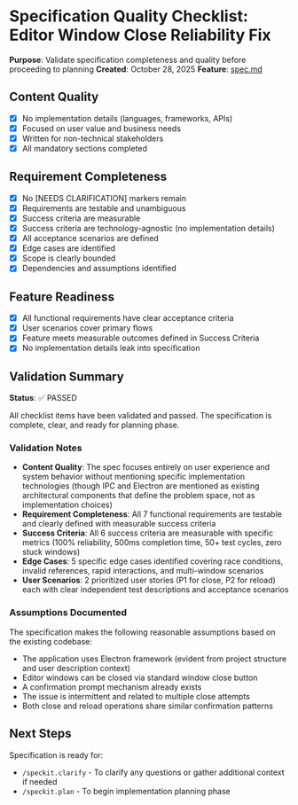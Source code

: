 # Specification Quality Checklist: Editor Window Close Reliability Fix

**Purpose**: Validate specification completeness and quality before proceeding to planning
**Created**: October 28, 2025
**Feature**: [spec.md](../spec.md)

## Content Quality

- [x] No implementation details (languages, frameworks, APIs)
- [x] Focused on user value and business needs
- [x] Written for non-technical stakeholders
- [x] All mandatory sections completed

## Requirement Completeness

- [x] No [NEEDS CLARIFICATION] markers remain
- [x] Requirements are testable and unambiguous
- [x] Success criteria are measurable
- [x] Success criteria are technology-agnostic (no implementation details)
- [x] All acceptance scenarios are defined
- [x] Edge cases are identified
- [x] Scope is clearly bounded
- [x] Dependencies and assumptions identified

## Feature Readiness

- [x] All functional requirements have clear acceptance criteria
- [x] User scenarios cover primary flows
- [x] Feature meets measurable outcomes defined in Success Criteria
- [x] No implementation details leak into specification

## Validation Summary

**Status**: ✅ PASSED

All checklist items have been validated and passed. The specification is complete, clear, and ready for planning phase.

### Validation Notes

- **Content Quality**: The spec focuses entirely on user experience and system behavior without mentioning specific implementation technologies (though IPC and Electron are mentioned as existing architectural components that define the problem space, not as implementation choices)
- **Requirement Completeness**: All 7 functional requirements are testable and clearly defined with measurable success criteria
- **Success Criteria**: All 6 success criteria are measurable with specific metrics (100% reliability, 500ms completion time, 50+ test cycles, zero stuck windows)
- **Edge Cases**: 5 specific edge cases identified covering race conditions, invalid references, rapid interactions, and multi-window scenarios
- **User Scenarios**: 2 prioritized user stories (P1 for close, P2 for reload) each with clear independent test descriptions and acceptance scenarios

### Assumptions Documented

The specification makes the following reasonable assumptions based on the existing codebase:
- The application uses Electron framework (evident from project structure and user description context)
- Editor windows can be closed via standard window close button
- A confirmation prompt mechanism already exists
- The issue is intermittent and related to multiple close attempts
- Both close and reload operations share similar confirmation patterns

## Next Steps

Specification is ready for:
- `/speckit.clarify` - To clarify any questions or gather additional context if needed
- `/speckit.plan` - To begin implementation planning phase

